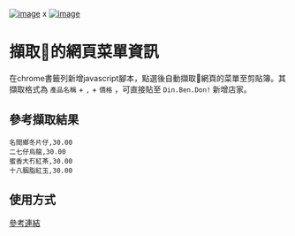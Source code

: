 [![image](https://i.imgur.com/vQVvEXT.png)](http://foodpanda.com.tw/) x [![image](https://i.imgur.com/2g5donT.png)](https://dinbendon.net/do/)

# 擷取🐼的網頁菜單資訊

在chrome書籤列新增javascript腳本，點選後自動擷取🐼網頁的菜單至剪貼簿。其擷取格式為 `產品名稱` + `,` + `價格` ，可直接貼至 `Din.Ben.Don!` 新增店家。

## 參考擷取結果

``` csv
名間鄉冬片仔,30.00
二七仔烏龍,30.00
蜜香大冇紅茶,30.00
十八胭脂紅玉,30.00
```

## 使用方式

[參考連結](https://tooilxui.github.io/foodpanda-menu-capture/index.html)
